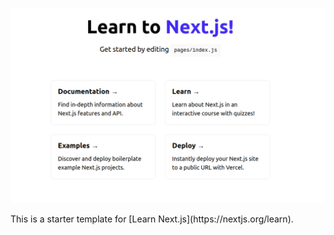 <p align="center">
<img src="next.png">
</p>
This is a starter template for [Learn Next.js](https://nextjs.org/learn).
